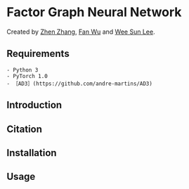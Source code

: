 # Factor Graph Neural Network

Created by [Zhen Zhang](https://zzhang.org), [Fan Wu](https://github.com/kkkkahlua) and [Wee Sun Lee](https://www.comp.nus.edu.sg/~leews/). 

## Requirements

    - Python 3 
    - PyTorch 1.0
    - ［AD3］(https://github.com/andre-martins/AD3)
## Introduction

## Citation


## Installation


## Usage
